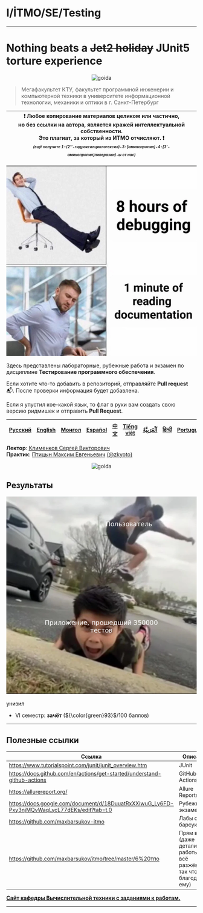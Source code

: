 # I/İTMO/SE/Testing

---
# Nothing beats a <s>Jet2 holiday</s> JUnit5 torture experience
<p align="center">
    <img src="https://media1.tenor.com/m/Eaj3_5hd1JYAAAAd/гойда.gif" alt="goida"/>
</p>

> Мегафакультет КТУ, факультет программной инженерии и компьютерной техники в университете информационной технологии, механики и оптики в г. Санкт-Петербург

| :exclamation: <b>Любое копирование материалов целиком или частично,<br>но без ссылки на автора, является кражей интеллектуальной собственности.<br>Это плагиат, за который из ИТМО отчисляют.</b> :exclamation:<br><sub><sup><i>(ещё получите 1-(2’’-гидроксилциклогексил)-3-[аминопропил]-4-[3’-аминопропил]пиперазин)-ы от нас)</sup></sub></b> |
|---------------------------------------------------------------------------------------------------------------------------------------------------------------------------------------------------------------------------------------------------------------------------------------------------------------------------------------------------|
![да ну](/img/memes/debug.png)

Здесь представлены лабораторные, рубежные работа и экзамен по дисциплине **Тестирование программного обеспечения**.

Если хотите что-то добавить в репозиторий, отправляйте **Pull request** :mailbox_with_mail:. После проверки информация будет добавлена.

Если я упустил кое-какой язык, то флаг в руки вам создать свою версию ридмишек и отправить **Pull Request**.

| [<strong>Русский</strong>](https://github.com/XVIIStarPlatinum/itmo/blob/master/Software%20Engineering/Fundamentals%20of%20Software%20Engineering/README.md) | [<strong>English</strong>](https://github.com/XVIIStarPlatinum/itmo/blob/master/Software%20Engineering/Fundamentals%20of%20Software%20Engineering/.docs/README_EN.md) | [<strong>Монгол</strong>](https://github.com/XVIIStarPlatinum/itmo/blob/master/Software%20Engineering/Fundamentals%20of%20Software%20Engineering/.docs/README_MN.md) | [<strong>Español</strong>](https://github.com/XVIIStarPlatinum/itmo/blob/master/Software%20Engineering/Fundamentals%20of%20Software%20Engineering/.docs/README_ES.md) | [<strong>中文</strong>](https://github.com/XVIIStarPlatinum/itmo/blob/master/Software%20Engineering/Fundamentals%20of%20Software%20Engineering/.docs/README_CN.md) | [<strong>Tiếng việt</strong>](https://github.com/XVIIStarPlatinum/itmo/blob/master/Software%20Engineering/Fundamentals%20of%20Software%20Engineering/.docs/README_VN.md) | [<strong><p dir="rtl" lang="ar">اَلْعَرَبِيَّةُ</p></strong>](https://github.com/XVIIStarPlatinum/itmo/blob/master/Software%20Engineering/Fundamentals%20of%20Software%20Engineering/.docs/README_AR.md) | [<strong>हिन्दी</strong>](https://github.com/XVIIStarPlatinum/itmo/blob/master/Software%20Engineering/Fundamentals%20of%20Software%20Engineering/.docs/README_IN.md) | [<strong>Português</strong>](https://github.com/XVIIStarPlatinum/itmo/blob/master/Software%20Engineering/Fundamentals%20of%20Software%20Engineering/.docs/README_PT.md) |
|--------------------------------------------------------------------------------------------------------------------------------------------------------------|-----------------------------------------------------------------------------------------------------------------------------------------------------------------------|----------------------------------------------------------------------------------------------------------------------------------------------------------------------|-----------------------------------------------------------------------------------------------------------------------------------------------------------------------|------------------------------------------------------------------------------------------------------------------------------------------------------------------|--------------------------------------------------------------------------------------------------------------------------------------------------------------------------|----------------------------------------------------------------------------------------------------------------------------------------------------------------------------------------------------------|----------------------------------------------------------------------------------------------------------------------------------------------------------------------|-------------------------------------------------------------------------------------------------------------------------------------------------------------------------|

**Лектор**: [Клименков Сергей Викторович](https://my.itmo.ru/persons/148787)\
**Практик**: [Птицын Максим Евгеньевич](https://my.itmo.ru/persons/336759) [(@zkyoto)](https://github.com/zkyoto)

<p align="center">
    <img src="https://media1.tenor.com/m/aUz-N2QvBOsAAAAd/the-isle-evrima.gif" alt="goida"/>
</p>

## Результаты
![come on](/img/memes/user-meme.png)

<s>унизил</s>
- VI семестр: **зачёт** (${\color{green}93}$/100 баллов)
---

## Полезные ссылки
| Ссылка                                                                                       | Описание                                                                      |
|----------------------------------------------------------------------------------------------|-------------------------------------------------------------------------------|
| https://www.tutorialspoint.com/junit/junit_overview.htm                                      | JUnit                                                                         |
| https://docs.github.com/en/actions/get-started/understand-github-actions                     | GitHub Actions                                                                |
| https://allurereport.org/                                                                    | Allure Reports                                                                |
| https://docs.google.com/document/d/18DuuatRxXXiwuG_Ly6FD-Pxy3njMQvWaqLycL77dEKs/edit?tab=t.0 | Рубежка + экзамен                                                             |
| https://github.com/maxbarsukov-itmo                                                          | Лабы от барсука                                                               |
| https://github.com/maxbarsukov/itmo/tree/master/6%20тпо                                      | Прям всё (даже детали про работы, он всё разжёвывал, так что благодарите ему) |
[**Сайт кафедры Вычислительной техники с заданиями к работам.**](https://se.ifmo.ru/courses/testing)

---
